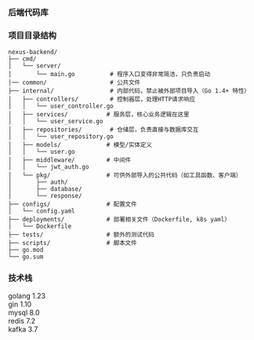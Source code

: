 ### 后端代码库
### 项目目录结构

    nexus-backend/
    ├── cmd/
    │   └── server/
    │       └── main.go          # 程序入口变得非常简洁，只负责启动
    │── common/                  # 公共文件
    ├── internal/                # 内部代码，禁止被外部项目导入（Go 1.4+ 特性）
    │   ├── controllers/         # 控制器层，处理HTTP请求响应
    │   │   └── user_controller.go
    │   ├── services/           # 服务层，核心业务逻辑在这里
    │   │   └── user_service.go
    │   ├── repositories/        # 仓储层，负责直接与数据库交互
    │   │   └── user_repository.go
    │   ├── models/             # 模型/实体定义
    │   │   └── user.go
    │   ├── middleware/         # 中间件
    │   │   └── jwt_auth.go
    │   └── pkg/                # 可供外部导入的公共代码（如工具函数、客户端）
    │       ├── auth/
    │       ├── database/
    │       └── response/
    ├── configs/                # 配置文件
    │   └── config.yaml
    ├── deployments/            # 部署相关文件（Dockerfile, k8s yaml）
    │   └── Dockerfile
    ├── tests/                  # 额外的测试代码
    ├── scripts/                # 脚本文件
    ├── go.mod
    └── go.sum


### 技术栈
golang 1.23  
gin 1.10   
mysql 8.0  
redis 7.2  
kafka 3.7

